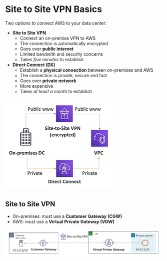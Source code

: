 # Site to Site VPN Basics

Two options to connect AWS to your data center:
- **Site to Site VPN**
    - Connect an on-premise VPN to AWS
    - The connection is automatically encrypted
    - Goes over **public internet**
    - Limited bandwith and security concerns
    - Takes *five minutes* to establish
- **Direct Connect (DX)**
    - Establish a **physical connection** between on-premises and AWS
    - The connection is private, secure and fast
    - Goes over **private network**
    - More expensive 
    - Takes *at least a month* to establish

![Site-to-Site VPN vs Direct Connect](../../images/networking/s2s_vpn_vs_dx.png)

## Site to Site VPN

- On-premises: must use a **Customer Gateway (CGW)**
- AWS: must use a **Virtual Private Gateway (VGW)**

![Site to Site VPN](../../images/networking/site_to_site_vpn.png)
